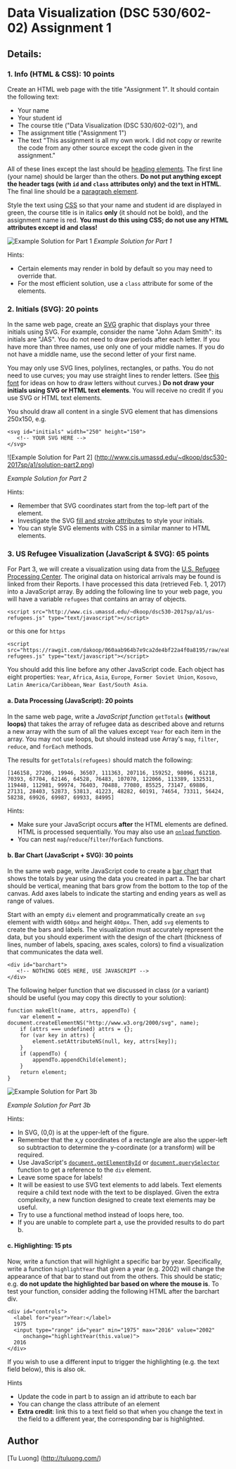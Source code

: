 # Data Visualization (DSC 530/602-02) Assignment 1

## Details:

### 1. Info (HTML & CSS): 10 points

Create an HTML web page with the title "Assignment 1". It should contain the following text:

+ Your name
+ Your student id
+ The course title ("Data Visualization (DSC 530/602-02)"), and
+ The assignment title ("Assignment 1")
+ The text "This assignment is all my own work. I did not copy or rewrite the code from any other source except the code given in the assignment."

All of these lines except the last should be [heading elements](https://developer.mozilla.org/en-US/docs/Web/HTML/Element/Heading_Elements). The first line (your name) should be larger than the others. **Do not put anything except the header tags (with `id` and `class` attributes only) and the text in HTML**. The final line should be a [paragraph element](https://developer.mozilla.org/en-US/docs/Web/HTML/Element/p).

Style the text using [CSS](https://developer.mozilla.org/en-US/docs/Web/CSS) so that your name and student id are displayed in green, the course title is in italics **only** (it should not be bold), and the assignment name is red. **You must do this using CSS; do not use any HTML attributes except id and class!**

![Example Solution for Part 1](http://www.cis.umassd.edu/~dkoop/dsc530-2017sp/a1/solution-part1.png)
*Example Solution for Part 1*

Hints:

+ Certain elements may render in bold by default so you may need to override that.
+ For the most efficient solution, use a `class` attribute for some of the elements.

### 2. Initials (SVG): 20 points

In the same web page, create an [SVG](https://developer.mozilla.org/en-US/docs/Web/SVG) graphic that displays your three initials using SVG. For example, consider the name "John Adam Smith": its initials are "JAS". You do not need to draw periods after each letter. If you have more than three names, use only one of your middle names. If you do not have a middle name, use the second letter of your first name.

You may only use SVG lines, polylines, rectangles, or paths. You do not need to use curves; you may use straight lines to render letters. (See [this font](http://www.dafont.com/ds-digital.font) for ideas on how to draw letters without curves.) **Do not draw your initials using SVG or HTML text elements**. You will receive no credit if you use SVG or HTML text elements.

You should draw all content in a single SVG element that has dimensions 250x150, e.g.

    <svg id="initials" width="250" height="150">
       <!-- YOUR SVG HERE -->
    </svg>

![Example Solution for Part 2] (http://www.cis.umassd.edu/~dkoop/dsc530-2017sp/a1/solution-part2.png)

*Example Solution for Part 2*

Hints:

+ Remember that SVG coordinates start from the top-left part of the element.
+ Investigate the SVG [fill and stroke attributes](https://developer.mozilla.org/en-US/docs/Web/SVG/Tutorial/Fills_and_Strokes) to style your initials.
+ You can style SVG elements with CSS in a similar manner to HTML elements.

### 3. US Refugee Visualization (JavaScript & SVG): 65 points

For Part 3, we will create a visualization using data from the [U.S. Refugee Processing Center](http://www.wrapsnet.org/). The original data on historical arrivals may be found is linked from their Reports. I have processed this data (retrieved Feb. 1, 2017) into a JavaScript array. By adding the following line to your web page, you will have a variable `refugees` that contains an array of objects.

    <script src="http://www.cis.umassd.edu/~dkoop/dsc530-2017sp/a1/us-refugees.js" type="text/javascript"></script>

or this one for `https`

    <script src="https://rawgit.com/dakoop/060aab964b7e9ca2de4bf22a4f0a8195/raw/ea86ee9949c87da4c55023779bcb74931913dadc/us-refugees.js" type="text/javascript"></script>

You should add this line before any other JavaScript code. Each object has eight properties: `Year`, `Africa`, `Asia`, `Europe`, `Former Soviet Union`,  `Kosovo`, `Latin America/Caribbean`, `Near East/South Asia`.

#### a. Data Processing (JavaScript): 20 points

In the same web page, write a *JavaScript function* `getTotals` **(without loops)** that takes the array of refugee data as described above and returns a new array with the sum of all the values except `Year` for each item in the array. You may not use loops, but should instead use Array's `map`, `filter`, `reduce`, and `forEach` methods.

The results for `getTotals(refugees)` should match the following:

    [146158, 27206, 19946, 36507, 111363, 207116, 159252, 98096, 61218, 70393, 67704, 62146, 64528, 76483, 107070, 122066, 113389, 132531, 119448, 112981, 99974, 76403, 70488, 77080, 85525, 73147, 69886, 27131, 28403, 52873, 53813, 41223, 48282, 60191, 74654, 73311, 56424, 58238, 69926, 69987, 69933, 84995]

Hints:

+ Make sure your JavaScript occurs **after** the HTML elements are defined. HTML is processed sequentially. You may also use an [`onload` function](https://developer.mozilla.org/en-US/docs/Web/API/GlobalEventHandlers.onload).
+ You can nest `map`/`reduce`/`filter`/`forEach` functions.

#### b. Bar Chart (JavaScript + SVG): 30 points

In the same web page, write JavaScript code to create a [bar chart](https://en.wikipedia.org/wiki/Bar_chart) that shows the totals by year using the data you created in part a. The bar chart should be vertical, meaning that bars grow from the bottom to the top of the canvas. Add axes labels to indicate the starting and ending years as well as range of values.

Start with an empty `div` element and programmatically create an `svg` element with width `600px` and height `400px`. Then, add `svg` elements to create the bars and labels. The visualization must accurately represent the data, but you should experiment with the design of the chart (thickness of lines, number of labels, spacing, axes scales, colors) to find a visualization that communicates the data well.

    <div id="barchart">
       <!-- NOTHING GOES HERE, USE JAVASCRIPT -->
    </div>

The following helper function that we discussed in class (or a variant) should be useful (you may copy this directly to your solution):

    function makeElt(name, attrs, appendTo) {
        var element = document.createElementNS("http://www.w3.org/2000/svg", name);
        if (attrs === undefined) attrs = {};
        for (var key in attrs) {
            element.setAttributeNS(null, key, attrs[key]);
        }
        if (appendTo) {
            appendTo.appendChild(element);
        }
        return element;
    }
![Example Solution for Part 3b](http://www.cis.umassd.edu/~dkoop/dsc530-2017sp/a1/solution-part3.png)

*Example Solution for Part 3b*

Hints:

+ In SVG, (0,0) is at the upper-left of the figure.
+ Remember that the x,y coordinates of a rectangle are also the upper-left so subtraction to determine the y-coordinate (or a transform) will be required.
+ Use JavaScript's [`document.getElementById`](https://developer.mozilla.org/en-US/docs/Web/API/document.getElementById) or [`document.querySelector`](https://developer.mozilla.org/en-US/docs/Web/API/Document/querySelector) function to get a reference to the `div` element.
+ Leave some space for labels!
+ It will be easiest to use SVG text elements to add labels. Text elements require a child text node with the text to be displayed. Given the extra complexity, a new function designed to create text elements may be useful.
+ Try to use a functional method instead of loops here, too.
+ If you are unable to complete part a, use the provided results to do part b.

#### c. Highlighting: 15 pts

Now, write a function that will highlight a specific bar by year. Specifically, write a function `highlightYear` that given a year (e.g. 2002) will change the appearance of that bar to stand out from the others. This should be static; e.g. **do not update the highlighted bar based on where the mouse is**. To test your function, consider adding the following HTML after the barchart div.

    <div id="controls">
      <label for="year">Year:</label>
      1975
      <input type="range" id="year" min="1975" max="2016" value="2002"
         onchange="highlightYear(this.value)">
      2016
    </div>

If you wish to use a different input to trigger the highlighting (e.g. the text field below), this is also ok.

Hints

+ Update the code in part b to assign an id attribute to each bar
+ You can change the class attribute of an element
+ **Extra credit**: link this to a text field so that when you change the text in the field to a different year, the corresponding bar is highlighted.

## Author

[Tu Luong] (http://tuluong.com/)
